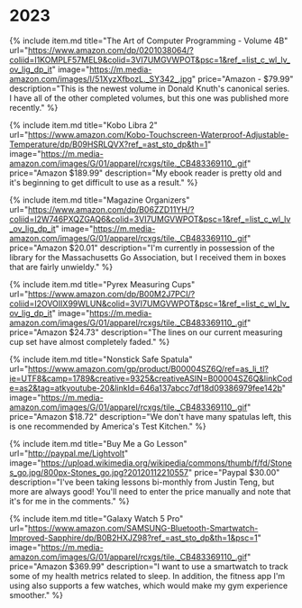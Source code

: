 # 2023

{% include item.md
   title="The Art of Computer Programming - Volume 4B"
   url="https://www.amazon.com/dp/0201038064/?coliid=I1KOMPLF57MEL9&colid=3VI7UMGVWPOT&psc=1&ref_=list_c_wl_lv_ov_lig_dp_it"
   image="https://m.media-amazon.com/images/I/51XyzXfbozL._SY342_.jpg"
   price="Amazon - $79.99"
   description="This is the newest volume in Donald Knuth's canonical series. I have all of the other completed volumes, but this one was published more recently." %}

{% include item.md
   title="Kobo Libra 2"
   url="https://www.amazon.com/Kobo-Touchscreen-Waterproof-Adjustable-Temperature/dp/B09HSRLQVX?ref_=ast_sto_dp&th=1"
   image="https://m.media-amazon.com/images/G/01/apparel/rcxgs/tile._CB483369110_.gif"
   price="Amazon $189.99"
   description="My ebook reader is pretty old and it's beginning to get difficult to use as a result." %}

{% include item.md
   title="Magazine Organizers"
   url="https://www.amazon.com/dp/B06ZZD11YH/?coliid=I2W746PXQZGAQ6&colid=3VI7UMGVWPOT&psc=1&ref_=list_c_wl_lv_ov_lig_dp_it"
   image="https://m.media-amazon.com/images/G/01/apparel/rcxgs/tile._CB483369110_.gif"
   price="Amazon $20.01"
   description="I'm currently in possession of the library for the Massachusetts Go Association, but I received them in boxes that are fairly unwieldy." %}

{% include item.md
   title="Pyrex Measuring Cups"
   url="https://www.amazon.com/dp/B00M2J7PCI/?coliid=I2OVOIIX99WLUN&colid=3VI7UMGVWPOT&psc=1&ref_=list_c_wl_lv_ov_lig_dp_it"
   image="https://m.media-amazon.com/images/G/01/apparel/rcxgs/tile._CB483369110_.gif"
   price="Amazon $24.73"
   description="The lines on our current measuring cup set have almost completely faded." %}

{% include item.md
   title="Nonstick Safe Spatula"
   url="https://www.amazon.com/gp/product/B00004SZ6Q/ref=as_li_tl?ie=UTF8&camp=1789&creative=9325&creativeASIN=B00004SZ6Q&linkCode=as2&tag=atkyoutube-20&linkId=646a137abcc7df18d09386979fee142b"
   image="https://m.media-amazon.com/images/G/01/apparel/rcxgs/tile._CB483369110_.gif"
   price="Amazon $18.72"
   description="We don't have many spatulas left, this is one recommended by America's Test Kitchen." %}

{% include item.md
   title="Buy Me a Go Lesson"
   url="http://paypal.me/Lightvolt"
   image="https://upload.wikimedia.org/wikipedia/commons/thumb/f/fd/Stones_go.jpg/800px-Stones_go.jpg?20120112210557"
   price="Paypal $30.00"
   description="I've been taking lessons bi-monthly from Justin Teng, but more are always good! You'll need to enter the price manually and note that it's for me in the comments." %}

{% include item.md
   title="Galaxy Watch 5 Pro"
   url="https://www.amazon.com/SAMSUNG-Bluetooth-Smartwatch-Improved-Sapphire/dp/B0B2HXJZ98?ref_=ast_sto_dp&th=1&psc=1"
   image="https://m.media-amazon.com/images/G/01/apparel/rcxgs/tile._CB483369110_.gif"
   price="Amazon $369.99"
   description="I want to use a smartwatch to track some of my health metrics related to sleep. In addition, the fitness app I'm using also supports a few watches, which would make my gym experience smoother." %}
